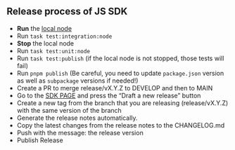 ## Release process of JS SDK

-   **Run** the [local node](https://github.com/hashgraph/hedera-local-node)
-   Run `task test:integration:node`
-   **Stop** the local node
-   Run `task test:unit:node`
-   Run `task test:publish` (if the local node is not stopped, those tests will fail)
-   Run `pnpm publish` (Be careful, you need to update `package.json` version as well as `subpackage` versions if needed!)
-   Create a PR to merge release/vX.Y.Z to DEVELOP and then to MAIN
-   Go to the [SDK PAGE](https://github.com/hashgraph/hedera-sdk-js/releases) and press the “Draft a new release” button
-   Create a new tag from the branch that you are releasing (release/vX.Y.Z) with the same version of the branch
-   Generate the release notes automatically.
-   Copy the latest changes from the release notes to the CHANGELOG.md
-   Push with the message: the release version
-   Publish Release
